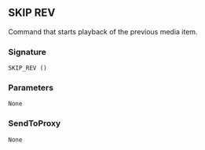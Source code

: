 ## SKIP REV

Command that starts playback of the previous media item.


### Signature

`SKIP_REV ()`


### Parameters

`None`


### SendToProxy

`None`